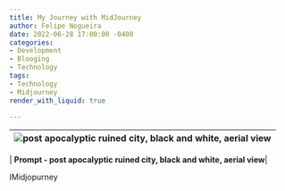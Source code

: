 ```yaml
---
title: My Journey with MidJourney
author: Felipe Nogueira
date: 2022-06-28 17:00:00 -0400
categories:
- Development
- Blooging
- Technology
tags:
- Technology
- Midjourney
render_with_liquid: true

---
```

| ![post apocalyptic ruined city, black and white, aerial view](https://res.cloudinary.com/felipenogueira3d-cloud/image/upload/v1656390414/midjourney-city.png "Midjourney-City") |
|:--:|

| <b>Prompt - post apocalyptic ruined city, black and white, aerial view</b>|

IMidjopurney